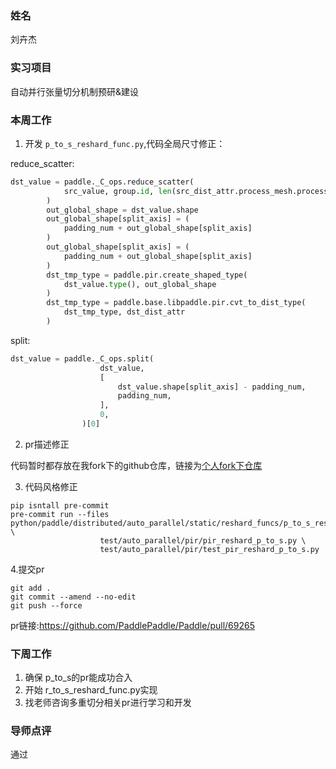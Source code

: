 ### 姓名
刘卉杰

### 实习项目
自动并行张量切分机制预研&建设

### 本周工作

1. 开发 `p_to_s_reshard_func.py`,代码全局尺寸修正：

reduce_scatter:
```python
dst_value = paddle._C_ops.reduce_scatter(
            src_value, group.id, len(src_dist_attr.process_mesh.process_ids)
        )
        out_global_shape = dst_value.shape
        out_global_shape[split_axis] = (
            padding_num + out_global_shape[split_axis]
        )
        out_global_shape[split_axis] = (
            padding_num + out_global_shape[split_axis]
        )
        dst_tmp_type = paddle.pir.create_shaped_type(
            dst_value.type(), out_global_shape
        )
        dst_tmp_type = paddle.base.libpaddle.pir.cvt_to_dist_type(
            dst_tmp_type, dst_dist_attr
        )
```
split:
```python
dst_value = paddle._C_ops.split(
                    dst_value,
                    [
                        dst_value.shape[split_axis] - padding_num,
                        padding_num,
                    ],
                    0,
                )[0]
```

2. pr描述修正

代码暂时都存放在我fork下的github仓库，链接为[个人fork下仓库](https://github.com/smile2game/Paddle/tree/note/unittest)

3. 代码风格修正

```
pip isntall pre-commit
pre-commit run --files python/paddle/distributed/auto_parallel/static/reshard_funcs/p_to_s_reshard_func.py \
                    test/auto_parallel/pir/pir_reshard_p_to_s.py \
                    test/auto_parallel/pir/test_pir_reshard_p_to_s.py
```
4.提交pr
```
git add .
git commit --amend --no-edit 
git push --force
```
pr链接:https://github.com/PaddlePaddle/Paddle/pull/69265



### 下周工作

1. 确保 p_to_s的pr能成功合入
2. 开始 r_to_s_reshard_func.py实现
3. 找老师咨询多重切分相关pr进行学习和开发



### 导师点评
通过
